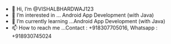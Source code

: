 - 👋 Hi, I’m @VISHALBHARDWAJ123
- 👀 I’m interested in ... Android App Development (with Java)
- 🌱 I’m currently learning ...Android App Development (with Java)
- 📫 How to reach me ...Contact : +918307705016, Whatsapp : +918930745024

<!---
VISHALBHARDWAJ123/VISHALBHARDWAJ123 is a ✨ special ✨ repository because its `README.md` (this file) appears on your GitHub profile.
You can click the Preview link to take a look at your changes.
--->
